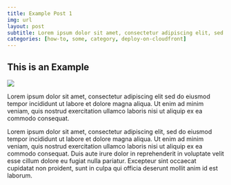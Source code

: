 ```yaml
---
title: Example Post 1
img: url
layout: post
subtitle: Lorem ipsum dolor sit amet, consectetur adipiscing elit, sed sed do eiusmod tempor incididunt ut labore et dolore magna aliqua.
categories: [how-to, some, category, deploy-on-cloudfront]
---
```


## This is an Example


<img src="https://images-na.ssl-images-amazon.com/images/I/61fZ%2BYAYGaL._SL1500_.jpg"/>

Lorem ipsum dolor sit amet, consectetur adipiscing elit sed do eiusmod tempor incididunt ut labore et dolore magna aliqua. Ut enim ad minim veniam, quis nostrud exercitation ullamco laboris nisi ut aliquip ex ea commodo consequat.

Lorem ipsum dolor sit amet, consectetur adipiscing elit, sed do eiusmod tempor incididunt ut labore et dolore magna aliqua. Ut enim ad minim veniam, quis nostrud exercitation ullamco laboris nisi ut aliquip ex ea commodo consequat. Duis aute irure dolor in reprehenderit in voluptate velit esse cillum dolore eu fugiat nulla pariatur. Excepteur sint occaecat cupidatat non proident, sunt in culpa qui officia deserunt mollit anim id est laborum.

